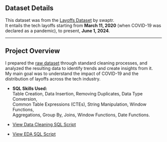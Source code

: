 ## Dataset Details  

This dataset was from the [Layoffs Dataset](https://www.kaggle.com/datasets/swaptr/layoffs-2022/data) by swaptr.  
It entails the tech layoffs starting from **March 11, 2020** (when COVID-19 was declared as a pandemic), to present, **June 1, 2024**.  

---

## Project Overview  

I prepared the [raw dataset](https://github.com/milanjsojitra/SQL-Portfolio/blob/main/layoffs.csv) through standard cleaning processes, and analyzed the resulting data to identify trends and create insights from it.  
My main goal was to understand the impact of COVID-19 and the distribution of layoffs across the tech industry.  

- **SQL Skills Used:**  
  Table Creation, Data Insertion, Removing Duplicates, Data Type Conversion,  
  Common Table Expressions (CTEs), String Manipulation, Window Functions,  
  Aggregations, Group By, Joins, Window Functions, Date Functions.  

- [View Data Cleaning SQL Script](./layoffs_dataCleaningProject.sql)  
- [View EDA SQL Script](./layoffs_ExploratoryDataAnalysis.sql)  
